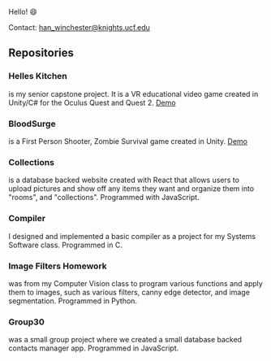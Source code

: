 <!--### Hi there 👋
<p>My name is Han Winchester and I am currently a Computer Science student at the University of Central Florida.<p>
  
<p>Some of the projects I am currently working on are...<p>
  
<ul>
  <li>Senior Design Project. I'm working with a team to create an educational VR video game for EndlessLearner.com to help students learn and study foreign languages.</li>
  <li>AI for Game Programming. I'm working on a wave based zombie survival shooter with a team.</li>
</ul>

<p>Projects that I've completed...</p>

<ul>
  <li>In the Collections repo is our Myuseum database-backed Web App. I worked with a team to complete this application for a class. This app lets users create their own personal "museums" to show off their valuable items with other users.</li>
</ul>

<p>My email is han_winchester@knights.ucf.edu</p>


<!--[![Anurag's GitHub stats](https://github-readme-stats.vercel.app/api?username=han-winchester)](https://github.com/han-winchester/github-readme-stats)
[![Top Langs](https://github-readme-stats.vercel.app/api/top-langs/?username=han-winchester&layout=compact&theme=tokyonight)](https://github.com/han-winchester/github-readme-stats)-->


<!--
**han-winchester/han-winchester** is a ✨ _special_ ✨ repository because its `README.md` (this file) appears on your GitHub profile.

Here are some ideas to get you started:

- 🔭 I’m currently working on ...
- 🌱 I’m currently learning ...
- 👯 I’m looking to collaborate on ...
- 🤔 I’m looking for help with ...
- 💬 Ask me about ...
- 📫 How to reach me: ...
- 😄 Pronouns: ...
- ⚡ Fun fact: ...
-->


Hello! 😄

Contact: han_winchester@knights.ucf.edu


Repositories
------------
<h3>Helles Kitchen</h3> is my senior capstone project. It is a VR educational video game created in Unity/C# for the Oculus Quest and Quest 2.
<a href="https://youtu.be/xL3P-OO68T0">Demo</a>

<h3>BloodSurge</h3> is a First Person Shooter, Zombie Survival game created in Unity. 
<a href="https://youtu.be/KCvr-9dV2tw">Demo</a>

<h3>Collections</h3> is a database backed website created with React that allows users to upload pictures and show off any items they want and organize them into "rooms", and "collections". Programmed with JavaScript.

<h3>Compiler</h3> I designed and implemented a basic compiler as a project for my Systems Software class. Programmed in C.

<h3>Image Filters Homework</h3> was from my Computer Vision class to program various functions and apply them to images, such as various filters, canny edge detector, and image segmentation. Programmed in Python.

<h3>Group30</h3> was a small group project where we created a small database backed contacts manager app. Programmed in JavaScript.




